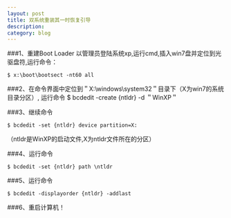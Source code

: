 ```yaml
---
layout: post
title: 双系统重装其一时恢复引导
description: 
category: blog
---
```


###1、重建Boot Loader
以管理员登陆系统xp,运行cmd,插入win7盘并定位到光驱盘符,运行命令：

	$ x:\boot\bootsect -nt60 all

###2、在命令界面中定位到＂X:\windows\system32＂目录下（X为win7的系统目录分区）,
运行命令
	$ bcdedit -create {ntldr} -d ＂WinXP＂

###3、继续命令

	$ bcdedit -set {ntldr} device partition=X:

（ntldr是WinXP的启动文件,X为ntldr文件所在的分区）

###4、运行命令
	
	$ bcdedit -set {ntldr} path \ntldr

###5、运行命令

	$ bcdedit -displayorder {ntldr} -addlast

###6、重启计算机！